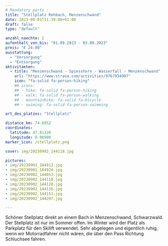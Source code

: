 ```yaml
---
# Mandatory parts :
title: "Stellplatz Rehbach, Menzenschwand"
date: 2023-09-01T11:39:08+01:00
draft: false
type: "default"

anzahl_naechte: 2
aufenthalt_von_bis: "01.09.2023 - 03.09.2023"
preis: "€ 24.00"
ausstattung:
  - "Versorgung"
  - "Entsorgung"
aktivitaeten:
  - title: "Menzenschwand - Spiesshorn - Wasserfall - Menzenschwand"
    url: "https://www.strava.com/activities/9767934907"
    icon: "fa-solid fa-person-hiking"
    ## icons:
    ## - hike: fa-solid fa-person-hiking
    ## - walk: fa-solid fa-person-walking
    ## - mountainbike: fa-solid fa-bicycle
    ## - swiming: fa-solid fa-person-swimming

art_des_platzes: "Stellplatz"

distance_km: 74.6952
coordinates:
  latitude: 47.81320
  longitude: 8.06900
marker_icon: /stellplatz.png

cover: img/20230902_144118.jpg

pictures: 
- img/20230901_184912.jpg
- img/20230901_184924.jpg
- img/20230902_144053.jpg
- img/20230902_144118.jpg
- img/20230902_144128.jpg
- img/20230902_144136.jpg
- img/20230902_144151.jpg
- img/20230902_144207.jpg

---
```

Schöner Stellplatz direkt an einem Bach in Menzenschwand, Schwarzwald. Der Stellplatz ist nur im Sommer offen. Im Winter wird der Platz als Parkplatz für den Skilift verwendet. Sehr abgelegen und eigentlich ruhig, wenn wir Motorradfahrer nicht wären, die über den Pass Richtung Schluchsee fahren.